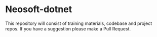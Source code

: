 # Neosoft-dotnet
This repository will consist of training materials, codebase and project repos. If you have a suggestion please make a Pull Request.
